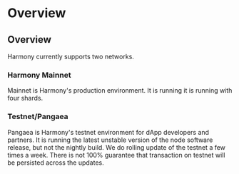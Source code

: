 # Overview

## Overview

Harmony currently supports two networks.

### Harmony Mainnet

Mainnet is Harmony's production environment. It is running it is running with four shards.

### Testnet/Pangaea

Pangaea is Harmony's testnet environment for dApp developers and partners. It is running the latest unstable version of the node software release, but not the nightly build. We do rolling update of the testnet a few times a week. There is not 100% guarantee that transaction on testnet will be persisted across the updates.

